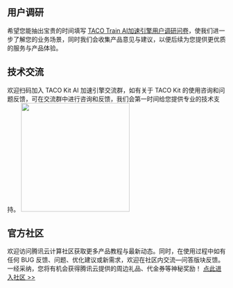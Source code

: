 

## 用户调研

希望您能抽出宝贵的时间填写 [TACO Train AI加速引擎用户调研问卷](https://wj.qq.com/s2/10194748/d2b9)，使我们进一步了解您的业务场景，同时我们会收集产品意见与建议，以便后续为您提供更优质的服务与产品体验。

## 技术交流

欢迎扫码加入 TACO Kit AI 加速引擎交流群，如有关于 TACO Kit 的使用咨询和问题反馈，可在交流群中进行咨询和反馈，我们会第一时间给您提供专业的技术支持。
<img src="https://qcloudimg.tencent-cloud.cn/raw/3301da705dcff87d95283523d6ff6ca2.png" style="width:250px"/>


## 官方社区

欢迎访问腾讯云计算社区获取更多产品教程与最新动态。同时，在使用过程中如有任何 BUG 反馈、问题、优化建议或新需求，欢迎在社区内交流—问答版块反馈。一经采纳，您将有机会获得腾讯云提供的周边礼品、代金券等神秘奖励！
[点此进入社区 >>](https://computeinit.com/)
